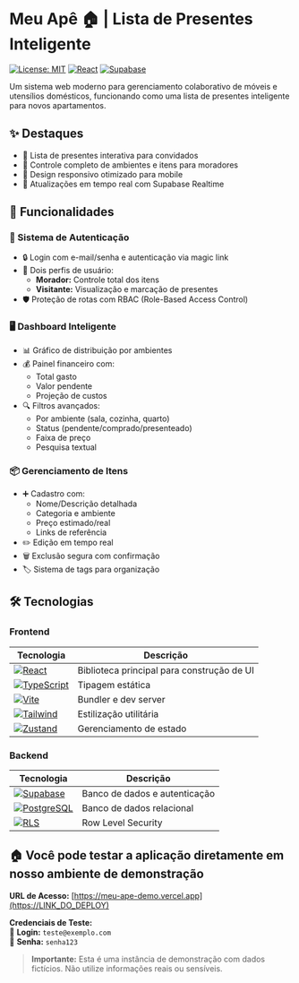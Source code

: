 # Meu Apê 🏠 | Lista de Presentes Inteligente

[![License: MIT](https://img.shields.io/badge/License-MIT-blue.svg)](https://opensource.org/licenses/MIT)
[![React](https://img.shields.io/badge/React-18.2-%2361DAFB?logo=react)](https://react.dev/)
[![Supabase](https://img.shields.io/badge/Supabase-3.0-%2344CC47?logo=supabase)](https://supabase.com)

Um sistema web moderno para gerenciamento colaborativo de móveis e utensílios domésticos, funcionando como uma lista de presentes inteligente para novos apartamentos.

## ✨ Destaques
- 🎁 Lista de presentes interativa para convidados
- 🏡 Controle completo de ambientes e itens para moradores
- 📱 Design responsivo otimizado para mobile
- 🔄 Atualizações em tempo real com Supabase Realtime

## 🚀 Funcionalidades

### 👤 Sistema de Autenticação
- 🔒 Login com e-mail/senha e autenticação via magic link
- 👥 Dois perfis de usuário:
  - **Morador:** Controle total dos itens
  - **Visitante:** Visualização e marcação de presentes
- 🛡️ Proteção de rotas com RBAC (Role-Based Access Control)

### 🖥️ Dashboard Inteligente
- 📊 Gráfico de distribuição por ambientes
- 💰 Painel financeiro com:
  - Total gasto
  - Valor pendente
  - Projeção de custos
- 🔍 Filtros avançados:
  - Por ambiente (sala, cozinha, quarto)
  - Status (pendente/comprado/presenteado)
  - Faixa de preço
  - Pesquisa textual

### 📦 Gerenciamento de Itens
- ➕ Cadastro com:
  - Nome/Descrição detalhada
  - Categoria e ambiente
  - Preço estimado/real
  - Links de referência
- ✏️ Edição em tempo real
- 🗑️ Exclusão segura com confirmação
- 🏷️ Sistema de tags para organização

## 🛠️ Tecnologias

### Frontend
| Tecnologia | Descrição |
|------------|-----------|
| [![React][React-icon]][React-url] | Biblioteca principal para construção de UI |
| [![TypeScript][TypeScript-icon]][TypeScript-url] | Tipagem estática |
| [![Vite][Vite-icon]][Vite-url] | Bundler e dev server |
| [![Tailwind][Tailwind-icon]][Tailwind-url] | Estilização utilitária |
| [![Zustand][Zustand-icon]][Zustand-url] | Gerenciamento de estado |

### Backend
| Tecnologia | Descrição |
|------------|-----------|
| [![Supabase][Supabase-icon]][Supabase-url] | Banco de dados e autenticação |
| [![PostgreSQL][PostgreSQL-icon]][PostgreSQL-url] | Banco de dados relacional |
| [![RLS][RLS-icon]](#) | Row Level Security |

## 🏠 Você pode testar a aplicação diretamente em nosso ambiente de demonstração


**URL de Acesso:** [https://meu-ape-demo.vercel.app](https://LINK_DO_DEPLOY) <!-- Insira seu link real aqui -->

**Credenciais de Teste:**  
🔐 **Login:** `teste@exemplo.com`  
🔑 **Senha:** `senha123`

> **Importante:** Esta é uma instância de demonstração com dados fictícios. Não utilize informações reais ou sensíveis.

[React-icon]: https://img.shields.io/badge/React-20232A?logo=react
[React-url]: https://reactjs.org/
[TypeScript-icon]: https://img.shields.io/badge/TypeScript-3178C6?logo=typescript
[TypeScript-url]: https://www.typescriptlang.org/
[Vite-icon]: https://img.shields.io/badge/Vite-646CFF?logo=vite
[Vite-url]: https://vitejs.dev/
[Tailwind-icon]: https://img.shields.io/badge/Tailwind-06B6D4?logo=tailwindcss
[Tailwind-url]: https://tailwindcss.com/
[Zustand-icon]: https://img.shields.io/badge/Zustand-1C1C1E?logo=zustand
[Zustand-url]: https://zustand-demo.pmnd.rs/
[Supabase-icon]: https://img.shields.io/badge/Supabase-3FCF8E?logo=supabase
[Supabase-url]: https://supabase.com/
[PostgreSQL-icon]: https://img.shields.io/badge/PostgreSQL-4169E1?logo=postgresql
[PostgreSQL-url]: https://www.postgresql.org/
[RLS-icon]: https://img.shields.io/badge/RLS-FF6B6B
